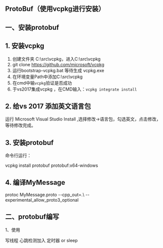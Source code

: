 ## ProtoBuf（使用vcpkg进行安装）

## 一、安装protobuf

## 1. 安装vcpkg

1. 创建文件夹 C:\src\vcpkg，进入C:\src\vcpkg
2. git clone https://github.com/microsoft/vcpkg
3. 运行bootstrap-vcpkg.bat 等待生成 vcpkg.exe
4. 在环境变量Path中添加C:\src\vcpkg
5. 在cmd中输`vcpkg`验证是否成功
6. 于vs2017集成vcpkg ，在CMD输入：`vcpkg integrate install`

## 2. 给vs 2017 添加英文语言包

运行 Microsoft Visual Studio Install ,选择修改->语言包，勾选英文，点击修改，等待修改完成。

## 3. 安装protobuf

命令行运行： 

vcpkg install protobuf protobuf:x64-windows

## 4. 编译MyMessage

protoc MyMessage.proto  --cpp_out=.\   --experimental_allow_proto3_optional

## 二、protobuf编写

1、使用







写线程 心跳检测加入  定时器 or  sleep







